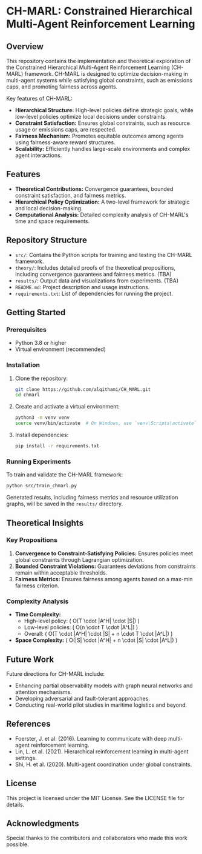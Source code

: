 # CH-MARL: Constrained Hierarchical Multi-Agent Reinforcement Learning

## Overview
This repository contains the implementation and theoretical exploration of the Constrained Hierarchical Multi-Agent Reinforcement Learning (CH-MARL) framework. CH-MARL is designed to optimize decision-making in multi-agent systems while satisfying global constraints, such as emissions caps, and promoting fairness across agents.

Key features of CH-MARL:
- **Hierarchical Structure:** High-level policies define strategic goals, while low-level policies optimize local decisions under constraints.
- **Constraint Satisfaction:** Ensures global constraints, such as resource usage or emissions caps, are respected.
- **Fairness Mechanism:** Promotes equitable outcomes among agents using fairness-aware reward structures.
- **Scalability:** Efficiently handles large-scale environments and complex agent interactions.

## Features
- **Theoretical Contributions:** Convergence guarantees, bounded constraint satisfaction, and fairness metrics.
- **Hierarchical Policy Optimization:** A two-level framework for strategic and local decision-making.
- **Computational Analysis:** Detailed complexity analysis of CH-MARL's time and space requirements.

## Repository Structure
- `src/`: Contains the Python scripts for training and testing the CH-MARL framework.
- `theory/`: Includes detailed proofs of the theoretical propositions, including convergence guarantees and fairness metrics. (TBA)
- `results/`: Output data and visualizations from experiments. (TBA)
- `README.md`: Project description and usage instructions.
- `requirements.txt`: List of dependencies for running the project.

## Getting Started
### Prerequisites
- Python 3.8 or higher
- Virtual environment (recommended)

### Installation
1. Clone the repository:
   ```bash
   git clone https://github.com/alqithami/CH_MARL.git
   cd chmarl
   ```
2. Create and activate a virtual environment:
   ```bash
   python3 -m venv venv
   source venv/bin/activate  # On Windows, use `venv\Scripts\activate`
   ```
3. Install dependencies:
   ```bash
   pip install -r requirements.txt
   ```

### Running Experiments
To train and validate the CH-MARL framework:
```bash
python src/train_chmarl.py
```
Generated results, including fairness metrics and resource utilization graphs, will be saved in the `results/` directory.

## Theoretical Insights
### Key Propositions
1. **Convergence to Constraint-Satisfying Policies:** Ensures policies meet global constraints through Lagrangian optimization.
2. **Bounded Constraint Violations:** Guarantees deviations from constraints remain within acceptable thresholds.
3. **Fairness Metrics:** Ensures fairness among agents based on a max-min fairness criterion.

### Complexity Analysis
- **Time Complexity:**
  - High-level policy: \( O(T \cdot |A^H| \cdot |S|) \)
  - Low-level policies: \( O(n \cdot T \cdot |A^L|) \)
  - Overall: \( O(T \cdot |A^H| \cdot |S| + n \cdot T \cdot |A^L|) \)
- **Space Complexity:** \( O(|S| \cdot |A^H| + n \cdot |S| \cdot |A^L|) \)

## Future Work
Future directions for CH-MARL include:
- Enhancing partial observability models with graph neural networks and attention mechanisms.
- Developing adversarial and fault-tolerant approaches.
- Conducting real-world pilot studies in maritime logistics and beyond.

## References
- Foerster, J. et al. (2016). Learning to communicate with deep multi-agent reinforcement learning.
- Lin, L. et al. (2021). Hierarchical reinforcement learning in multi-agent settings.
- Shi, H. et al. (2020). Multi-agent coordination under global constraints.

## License
This project is licensed under the MIT License. See the LICENSE file for details.

## Acknowledgments
Special thanks to the contributors and collaborators who made this work possible.
